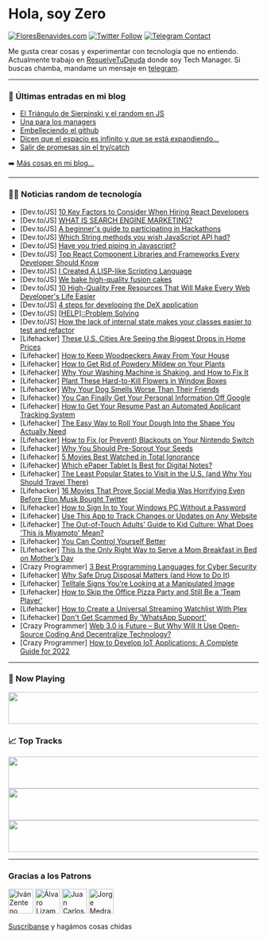 # Hola, soy Zero

[![FloresBenavides.com](https://img.shields.io/website?down_message=oops&label=MiBlog&style=for-the-badge&up_message=online&url=https%3A%2F%2Ffloresbenavides.com)](https://floresbenavides.com) [![Twitter Follow](https://img.shields.io/twitter/follow/ZeroDragon?color=%231DA1F2&label=Follow&logo=twitter&logoColor=ffffff&style=for-the-badge)](https://twitter.com/zerodragon) [![Telegram Contact](https://img.shields.io/badge/escr%C3%ADbeme-ZeroDragon-%2326A5E4?style=for-the-badge&logo=telegram)](https://t.me/zerodragon)

Me gusta crear cosas y experimentar con tecnología que no entiendo.
Actualmente trabajo en [ResuelveTuDeuda](http://github.com/resuelve) donde soy Tech Manager.
Si buscas chamba, mandame un mensaje en [telegram](https://t.me/zerodragon).

---

### 📕 Últimas entradas en mi blog
<!-- BLOG-POST-LIST:START -->
- [El Triángulo de Sierpinski y el random en JS](https://floresbenavides.com/el-triangulo-de-sierpinski-y-el-random-en-js/)
- [Una para los managers](https://floresbenavides.com/una-para-los-managers/)
- [Embelleciendo el github](https://floresbenavides.com/embelleciendo-el-github/)
- [Dicen que el espacio es infinito y que se está expandiendo…](https://floresbenavides.com/dicen-que-el-espacio-es-infinito-y-que-se-esta-expandiendo/)
- [Salir de promesas sin el try/catch](https://floresbenavides.com/salir-de-promesas-sin-el-try-catch/)
<!-- BLOG-POST-LIST:END -->

➡️ [Más cosas en mi blog...](https://floresbenavides.com)

---

### 👨‍💻 Noticias random de tecnología
<!-- TECH-POSTS:START -->
- [Dev.to/JS] [10 Key Factors to Consider When Hiring React Developers](https://dev.to/hiwilliam2/10-key-factors-to-consider-when-hiring-react-developers-4af2)
- [Dev.to/JS] [WHAT IS SEARCH ENGINE MARKETING?](https://dev.to/dureabhishek/what-is-search-engine-marketing-1kd8)
- [Dev.to/JS] [A beginner&#39;s guide to participating in Hackathons](https://dev.to/sidhanti/a-beginners-guide-to-participating-in-hackathons-89p)
- [Dev.to/JS] [Which String methods you wish JavaScript API had?](https://dev.to/joelbonetr/which-string-methods-you-wish-javascript-api-had-50jp)
- [Dev.to/JS] [Have you tried piping in Javascript?](https://dev.to/karmablackshaw/have-you-tried-piping-your-javascript-funtions-ihk)
- [Dev.to/JS] [Top React Component Libraries and Frameworks Every Developer Should Know](https://dev.to/pankod/top-react-component-libraries-and-frameworks-every-developer-should-know-3j06)
- [Dev.to/JS] [I Created A LISP-like Scripting Language](https://dev.to/rareearth/so-i-created-a-lisp-like-language-40bg)
- [Dev.to/JS] [We bake high-quality fusion cakes](https://dev.to/cakesncakesshop/we-bake-high-quality-fusion-cakes-15pi)
- [Dev.to/JS] [10 High-Quality Free Resources That Will Make Every Web Developer&#39;s Life Easier](https://dev.to/pankod/10-high-quality-free-resources-that-will-make-every-web-developers-life-easier-4e34)
- [Dev.to/JS] [4 steps for developing the DeX application](https://dev.to/shreyvijayvargiya/4-steps-for-developing-the-dex-application-55hk)
- [Dev.to/JS] [[HELP]::Problem Solving](https://dev.to/machineno15/helpproblem-solving-50kd)
- [Dev.to/JS] [How the lack of internal state makes your classes easier to test and refactor](https://dev.to/how-to-dev/how-the-lack-of-internal-state-makes-your-classes-easier-to-test-and-refactor-35kb)
- [Lifehacker] [These U.S. Cities Are Seeing the Biggest Drops in Home Prices](https://lifehacker.com/these-u-s-cities-are-seeing-the-biggest-drops-in-home-1848847929)
- [Lifehacker] [How to Keep Woodpeckers Away From Your House](https://lifehacker.com/how-to-get-woodpeckers-to-fuck-off-1848847616)
- [Lifehacker] [How to Get Rid of Powdery Mildew on Your Plants](https://lifehacker.com/how-to-get-rid-of-powdery-mildew-on-your-plants-1848847805)
- [Lifehacker] [Why Your Washing Machine is Shaking, and How to Fix It](https://lifehacker.com/why-your-washing-machine-is-shaking-and-how-to-fix-it-1848847765)
- [Lifehacker] [Plant These Hard-to-Kill Flowers in Window Boxes](https://lifehacker.com/plant-these-hard-to-kill-flowers-in-window-boxes-1848847682)
- [Lifehacker] [Why Your Dog Smells Worse Than Their Friends](https://lifehacker.com/why-your-dog-smells-worse-than-their-friends-1848847864)
- [Lifehacker] [You Can Finally Get Your Personal Information Off Google](https://lifehacker.com/you-can-finally-get-your-personal-information-off-googl-1848861331)
- [Lifehacker] [How to Get Your Resume Past an Automated Applicant Tracking System](https://lifehacker.com/how-to-get-your-resume-past-an-automated-applicant-trac-1848856694)
- [Lifehacker] [The Easy Way to Roll Your Dough Into the Shape You Actually Need](https://lifehacker.com/the-easy-way-to-roll-your-dough-into-the-shape-you-actu-1848859936)
- [Lifehacker] [How to Fix &lpar;or Prevent&rpar; Blackouts on Your Nintendo Switch](https://lifehacker.com/how-to-fix-or-prevent-blackouts-on-your-nintendo-swit-1848859631)
- [Lifehacker] [Why You Should Pre-Sprout Your Seeds](https://lifehacker.com/why-you-should-pre-sprout-your-seeds-1848859050)
- [Lifehacker] [5 Movies Best Watched in Total Ignorance](https://lifehacker.com/5-movies-best-watched-in-total-ignorance-1848859792)
- [Lifehacker] [Which ePaper Tablet Is Best for Digital Notes?](https://lifehacker.com/which-epaper-tablet-is-best-for-digital-notes-1848859314)
- [Lifehacker] [The Least Popular States to Visit in the U.S. &lpar;and Why You Should Travel There&rpar;](https://lifehacker.com/the-least-popular-states-to-visit-in-the-u-s-and-why-1848859294)
- [Lifehacker] [16 Movies That Prove Social Media Was Horrifying Even Before Elon Musk Bought Twitter](https://lifehacker.com/16-movies-that-prove-social-media-was-horrifying-even-b-1848853135)
- [Lifehacker] [How to Sign In to Your Windows PC Without a Password](https://lifehacker.com/how-to-sign-in-to-your-windows-pc-without-a-password-1848858181)
- [Lifehacker] [Use This App to Track Changes or Updates on Any Website](https://lifehacker.com/use-this-app-to-track-changes-or-updates-on-any-website-1848856696)
- [Lifehacker] [The Out-of-Touch Adults&#39; Guide to Kid Culture: What Does &#39;This is Miyamoto&#39; Mean?](https://lifehacker.com/the-out-of-touch-adults-guide-to-kid-culture-what-does-1848856733)
- [Lifehacker] [You Can Control Yourself Better](https://lifehacker.com/you-can-control-yourself-better-1848855315)
- [Lifehacker] [This Is the Only Right Way to Serve a Mom Breakfast in Bed on Mother’s Day](https://lifehacker.com/this-is-the-only-right-way-to-serve-a-mom-breakfast-in-1848855194)
- [Crazy Programmer] [3 Best Programming Languages for Cyber Security](https://www.thecrazyprogrammer.com/2022/04/programming-languages-for-cyber-security.html)
- [Lifehacker] [Why Safe Drug Disposal Matters &lpar;and How to Do It&rpar;](https://lifehacker.com/why-safe-drug-disposal-matters-and-how-to-do-it-1848855898)
- [Lifehacker] [Telltale Signs You’re Looking at a Manipulated Image](https://lifehacker.com/telltale-signs-you-re-looking-at-a-manipulated-image-1848855015)
- [Lifehacker] [How to Skip the Office Pizza Party and Still Be a ‘Team Player’](https://lifehacker.com/how-to-skip-the-office-pizza-party-and-still-be-a-team-1848855137)
- [Lifehacker] [How to Create a Universal Streaming Watchlist With Plex](https://lifehacker.com/how-to-create-a-universal-streaming-watchlist-with-plex-1848855290)
- [Lifehacker] [Don&#39;t Get Scammed By &#39;WhatsApp Support&#39;](https://lifehacker.com/dont-get-scammed-by-whatsapp-support-1848855075)
- [Crazy Programmer] [Web 3.0 is Future – But Why Will It Use Open-Source Coding And Decentralize Technology?](https://www.thecrazyprogrammer.com/2022/04/web-3-0.html)
- [Crazy Programmer] [How to Develop IoT Applications: A Complete Guide for 2022](https://www.thecrazyprogrammer.com/2022/04/how-to-develop-iot-applications.html)<!-- TECH-POSTS:END -->

---

### 🎵 Now Playing
<a href="https://spotify-now-playing-dun.vercel.app/now-playing?open"><img src="https://spotify-now-playing-dun.vercel.app/now-playing" width="540" height="64"></a>

### 📈 Top Tracks
<a href="https://spotify-now-playing-dun.vercel.app/top-tracks?i=1&open"><img src="https://spotify-now-playing-dun.vercel.app/top-tracks?i=1" width="540" height="64"></a>
<a href="https://spotify-now-playing-dun.vercel.app/top-tracks?i=2&open"><img src="https://spotify-now-playing-dun.vercel.app/top-tracks?i=2" width="540" height="64"></a>
<a href="https://spotify-now-playing-dun.vercel.app/top-tracks?i=3&open"><img src="https://spotify-now-playing-dun.vercel.app/top-tracks?i=3" width="540" height="64"></a>

---

### Gracias a los Patrons
[<img src="https://avatars.githubusercontent.com/u/243380?v=4" alt="Iván Zenteno" width="50px">](https://github.com/k001) [<img src="https://avatars.githubusercontent.com/u/19955639?v=4" alt="Álvaro Lizama" width="50px">](https://github.com/alvarolizama) [<img src="https://avatars.githubusercontent.com/u/2718753?v=4" alt="Juan Carlos Ruiz" width="50px">](https://github.com/JuanCrg90) [<img src="https://avatars.githubusercontent.com/u/37025?v=4" alt="Jorge Medrano" width="50px">](https://github.com/h1pp1e) 

[Suscríbanse](https://www.patreon.com/zerodragon) y hagámos cosas chidas
